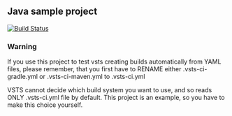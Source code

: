 ## Java sample project

[![Build Status](https://public1.visualstudio.com/_apis/public/build/definitions/5159d3de-2a96-42d2-8a05-8fd1220d8396/17/badge)](https://public1.visualstudio.com/dastahel/dastahel%20Team/_build/index?context=allDefinitions&path=%5C&definitionId=17)

### Warning

If you use this project to test vsts creating builds automatically from YAML files, please remember, that you first have to RENAME either .vsts-ci-gradle.yml or .vsts-ci-maven.yml to .vsts-ci.yml

VSTS cannot decide which build system you want to use, and so reads ONLY .vsts-ci.yml file by default. This project is an example, so you have to make this choice yourself.

